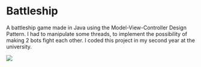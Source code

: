 # Battleship

A battleship game made in Java using the Model-View-Controller Design Pattern. I had to manipulate some threads, to implement the possibility of making 2 bots fight each other. I coded this project in my second year at the university.

![](demo/demoBattleship.gif)

